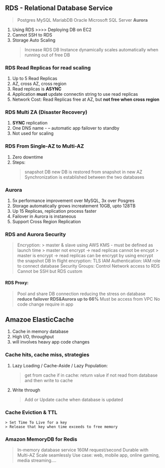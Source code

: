 ## RDS - Relational Database Service
> Postgres
> MySQL
> MariabDB
> Oracle
> Microsoft SQL Server
> **Aurora**

1. Using RDS >>>> Deploying DB on EC2
2. Cannot SSH to RDS
3. Storage Auto Scaling
    > Increase RDS DB Instance dynamically
    > scales automatically when running out of free DB 

### RDS Read Replicas for read scaling
1. Up to 5 Read Replicas
2. AZ, cross AZ, cross region
3. Read replicas is **ASYNC**
4. Application **must** update connectin string to use read replicas
5. Network Cost: Read Replicas free at AZ, but **not free when cross region**

### RDS Multi ZA (Disaster Recovery)
1. **SYNC** replication
2. One DNS name - – automatic app failover to standby
3. Not used for scaling

### RDS From Single-AZ to Multi-AZ
1. Zero downtime
2. Steps:
    > snapshot DB
    > new DB is restored from snapshot in new AZ
    > Synchronization is established between the two databases

### Aurora
1. 5x performance improvement over MySQL, 3x over Posgres
2. Storage automatically grows increatement 10GB, upto 128TB
3. Up 15 Replicas, replication process faster
4. Failover in Aurora is instaneous
5. Support Cross Region Replication

### RDS and Aurora Security
> Encryption:
    > master & slave using AWS KMS - must be defined as  launch time
    > master not encrypt -> read replicas cannot be encypt
    > master is encrypt -> read replicas can be encrypt by using encrypt the snapshot DB
> In flight encryption: TLS
> IAM Authentication: IAM role to connect database
> Security Groups: Control Network access to RDS
> Cannot be SSH but RDS custom

#### RDS Proxy:
> Pool and share DB connection
> reducing the stress on database
> **reduce failover RDS&Aurora up to 66%**
> Must be access from VPC
> No code change require in app

## Amazoe ElasticCache
1. Cache in memory database
2. High I/O, throughput
3. will involves heavy app code changes

### Cache hits, cache miss, strategies
1. Lazy Loading / Cache-Aside / Lazy Population:
    > get from cache
    > if in cache: return value
    > if not read from database and then write to cache
2. Write through
    > Add or Update cache when database is updated
### Cache Eviction & TTL
    > Set Time To Live for a key
    > Release that key when time exceeds to free memory

### Amazon MemoryDB for Redis
> In-memory database service
> 160M request/second
> Durable with Multi-AZ
> Scale seamlessly
> Use case: web, mobile app, online gaming, media streaming....